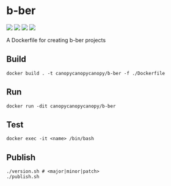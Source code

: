 # b-ber

[![](https://images.microbadger.com/badges/version/canopycanopycanopy/b-ber.svg)](https://microbadger.com/images/canopycanopycanopy/b-ber "Version")
[![](https://images.microbadger.com/badges/image/canopycanopycanopy/b-ber.svg)](https://microbadger.com/images/canopycanopycanopy/b-ber "Image Layers")
[![](https://images.microbadger.com/badges/commit/canopycanopycanopy/b-ber.svg)](https://microbadger.com/images/canopycanopycanopy/b-ber "Commit")
[![](https://images.microbadger.com/badges/license/canopycanopycanopy/b-ber.svg)](https://microbadger.com/images/canopycanopycanopy/b-ber "License")

A Dockerfile for creating b-ber projects

## Build

```
docker build . -t canopycanopycanopy/b-ber -f ./Dockerfile
```

## Run

```
docker run -dit canopycanopycanopy/b-ber
```

## Test

```
docker exec -it <name> /bin/bash
```

## Publish

```
./version.sh # <major|minor|patch>
./publish.sh
```
